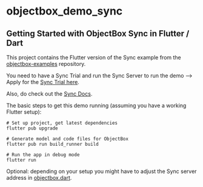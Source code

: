 # objectbox_demo_sync

## Getting Started with ObjectBox Sync in Flutter / Dart

This project contains the Flutter version of the Sync example from the [objectbox-examples](https://github.com/objectbox/objectbox-examples) repository.

You need to have a Sync Trial and run the Sync Server to run the demo --> Apply for the [Sync Trial here](https://objectbox.io/sync/).

Also, do check out the [Sync Docs](https://sync.objectbox.io/).

The basic steps to get this demo running (assuming you have a working Flutter setup):

```
# Set up project, get latest dependencies
flutter pub upgrade

# Generate model and code files for ObjectBox
flutter pub run build_runner build

# Run the app in debug mode
flutter run
```

Optional: depending on your setup you might have to adjust the Sync server address in [objectbox.dart](/lib/objectbox.dart).
